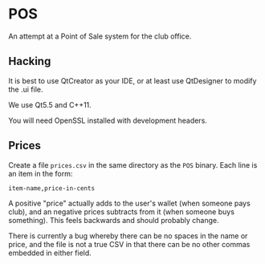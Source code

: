 # POS

An attempt at a Point of Sale system for the club office.

## Hacking ##

It is best to use QtCreator as your IDE, or at least use QtDesigner to modify
the .ui file.

We use Qt5.5 and C++11.

You will need OpenSSL installed with development headers.

## Prices ##

Create a file `prices.csv` in the same directory as the `POS` binary. Each
line is an item in the form:

```
item-name,price-in-cents
```

A positive "price" actually adds to the user's wallet (when someone pays club),
and an negative prices subtracts from it (when someone buys something). This
feels backwards and should probably change.

There is currently a bug whereby there can be no spaces in the name or price,
and the file is not a true CSV in that there can be no other commas embedded
in either field.
